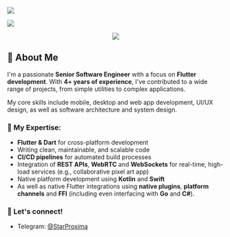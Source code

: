 ![](https://capsule-render.vercel.app/api?type=waving&color=gradient&height=256&section=header&text=StarProxima&fontSize=75&animation=twinkling&fontAlignY=36&desc=Software%20Engineer%20|%20Flutter%20Developer&descAlignY=56)

![](https://hit.yhype.me/github/profile?user_id=34741787)

<p align="center">
  <img src="https://streak-stats.demolab.com?user=StarProxima&theme=github-dark-blue&hide_border=true"></img>
</p>

## 👋 About Me

I'm a passionate **Senior Software Engineer** with a focus on **Flutter development**. With **4+ years of experience**, I've contributed to a wide range of projects, from simple utilities to complex applications.

My core skills include mobile, desktop and web app development, UI/UX design, as well as software architecture and system design.

### 🚀 My Expertise:
- **Flutter & Dart** for cross-platform development
- Writing clean, maintainable, and scalable code
- **CI/CD pipelines** for automated build processes
- Integration of **REST APIs**, **WebRTC** and **WebSockets** for real-time, high-load services (e.g., collaborative pixel art app)
- Native platform development using **Kotlin** and **Swift**
- As well as native Flutter integrations using **native plugins**, **platform channels** and **FFI** (including even interfacing with **Go** and **C#**).

### 🔗 Let's connect!

- Telegram: [@StarProxima](https://t.me/StarProxima)
